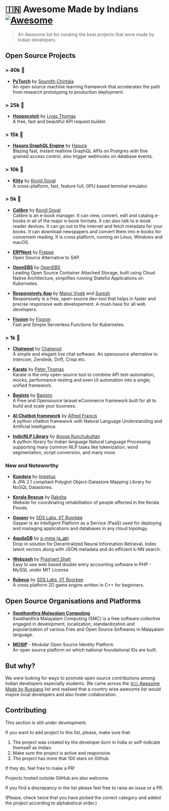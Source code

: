 # 🇮🇳 Awesome Made by Indians [![Awesome](https://awesome.re/badge.svg)](https://awesome.re)
> An Awesome list for curating the best projects that were made by Indian developers.

## Open Source Projects

### > 40k 🌟

- **[PyTorch](https://pytorch.org)** by [Soumith Chintala](https://github.com/soumith)<br>
An open source machine learning framework that accelerates the path from research prototyping to production deployment.

### > 25k 🌟

- **[Hoppscotch](https://github.com/hoppscotch/hoppscotch)** by [Liyas Thomas](https://github.com/liyasthomas)<br>
A free, fast and beautiful API request builder.

### > 15k 🌟

- **[Hasura GraphQL Engine](https://github.com/hasura/graphql-engine)** by [Hasura](https://github.com/hasura)<br>
Blazing fast, instant realtime GraphQL APIs on Postgres with fine grained access control, also trigger webhooks on database events.

### > 10k 🌟

- **[Kitty](https://github.com/kovidgoyal/kitty)** by [Kovid Goyal](https://github.com/kovidgoyal)<br>
A cross-platform, fast, feature full, GPU based terminal emulator.

### > 5k 🌟

- **[Calibre](https://github.com/kovidgoyal/calibre)** by [Kovid Goyal](https://github.com/kovidgoyal)<br>
Calibre is an e-book manager. It can view, convert, edit and catalog e-books in all of the major e-book formats. It can also talk to e-book reader devices. It can go out to the internet and fetch metadata for your books. It can download newspapers and convert them into e-books for convenient reading. It is cross platform, running on Linux, Windows and macOS.

- **[ERPNext](https://github.com/frappe/erpnext)** by [Frappe](https://github.com/frappe)<br>
Open Source Alternative to SAP.

- **[OpenEBS](https://github.com/openebs/openebs)** by [OpenEBS](https://github.com/openebs)<br>
Leading Open Source Container Attached Storage, built using Cloud Native Architecture, simplifies running Stateful Applications on Kubernetes.

- **[Responsively App](https://github.com/responsively-org/responsively-app)** by [Manoj Vivek](https://github.com/manojVivek) and [Suresh](https://github.com/esprush)<br>
Responsively is a free, open-source dev-tool that helps in faster and precise responsive web developement. A must-have for all web developers.

- **[Fission](https://github.com/fission/fission)** by [Fission](https://github.com/fission)<br>
Fast and Simple Serverless Functions for Kubernetes.

### > 1k 🌟

- **[Chatwoot](https://github.com/chatwoot/chatwoot)** by [Chatwoot](https://github.com/chatwoot)<br>
A simple and elegant live chat software. An opensource alternative to Intercom, Zendesk, Drift, Crisp etc.

- **[Karate](https://github.com/intuit/karate)** by [Peter Thomas](https://github.com/ptrthomas)<br>
Karate is the only open-source tool to combine API test-automation, mocks, performance-testing and even UI automation into a single, unified framework.

- **[Bagisto](https://github.com/bagisto/bagisto)** by [Bagisto](https://github.com/bagisto)<br>
A Free and Opensource laravel eCommerce framework built for all to build and scale your business.

- **[AI Chatbot framework](https://github.com/alfredfrancis/ai-chatbot-framework)** by [Alfred Francis](https://github.com/alfredfrancis)<br>
A python chatbot framework with Natural Language Understanding and Artificial Intelligence.

- **[IndicNLP Library](https://github.com/anoopkunchukuttan/indic_nlp_library)** by [Anoop Kunchukuttan](https://github.com/anoopkunchukuttan/indic_nlp_library)<br>
A python library for Indian language Natural Language Processing supporting many common NLP tasks like tokenization, word segmentation, script conversion, and many more.

### New and Noteworthy

- **[Kundera](https://github.com/Impetus/Kundera)** by [Impetus](https://github.com/Impetus)<br>
A JPA 2.1 compliant Polyglot Object-Datastore Mapping Library for NoSQL Datastores.

- **[Kerala Rescue](https://github.com/raksha-life/rescuekerala/)** by [Raksha](https://github.com/raksha-life)<br>
Website for coordinating rehabilitation of people affected in the Kerala Floods.

- **[Gasper](https://github.com/sdslabs/gasper)** by [SDS Labs, IIT Roorkee](https://github.com/sdslabs)<br>
Gasper is an intelligent Platform as a Service (PaaS) used for deploying and managing applications and databases in any cloud topology.

- **[AquilaDB](https://github.com/a-mma/AquilaDB)** by [a-mma (a_മ്മ)](https://github.com/a-mma)<br>
Drop in solution for Decentralized Neural Information Retrieval. Index latent vectors along with JSON metadata and do efficient k-NN search.

- **[Webzash](https://github.com/prashants/webzash)** by [Prashant Shah](https://github.com/prashants/webzash)<br>
Easy to use web based double entry accounting software in PHP - MySQL under MIT License.

- **[Rubeus](https://github.com/sdslabs/Rubeus)** by [SDS Labs, IIT Roorkee](https://github.com/sdslabs)<br>
A cross platform 2D game engine written in C++ for beginners.

## Open Source Organisations and Platforms

- **[Swathanthra Malayalam Computing](https://smc.org.in)**<br>
Swathanthra Malayalam Computing (SMC) is a free software collective engaged in development, localization, standardization and popularization of various Free and Open Source Softwares in Malayalam language.

- **[MOSIP](https://github.com/mosip)** - Modular Open Source Identity Platform <br>
An open source platform on which national foundational IDs are built.

## But why?

We were looking for ways to promote open source contributions among Indian developers especially students. We came across the [🇷🇺 Awesome Made by Russians](https://github.com/igoradamenko/awesome-made-by-russians) list and realised that a country wise awesome list would inspire local developers and also foster collaboration. 

## Contributing 

This section is still under development.

If you want to add project to this list, please, make sure that:

1. The project was created by the developer born in India or self-indicate themself as Indian.
2. Make sure the project is active and responsive.
3. The project has more that 100 stars on Github.

If they do, feel free to make a PR!

Projects hosted outside GitHub are also welcome.

If you find a discrepancy in the list please feel free to raise an issue or a PR.

(Please, check twice that you have picked the correct category and added the project according to alphabetical order.)
